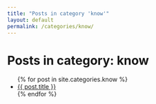 ```yaml
---
title: "Posts in category 'know'"
layout: default
permalink: /categories/know/
---
```


<h1>Posts in category: know</h1>

<ul>
  {% for post in site.categories.know %}
    <li><a href="{{ post.url | relative_url }}">{{ post.title }}</a></li>
  {% endfor %}
</ul>

